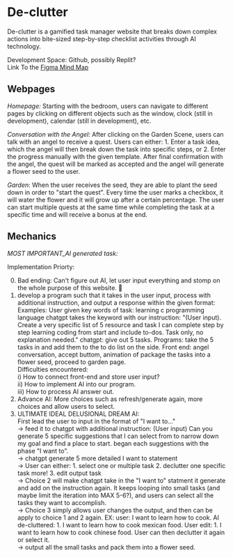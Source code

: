 # De-clutter
De-clutter is a gamified task manager website that breaks down complex actions into bite-sized step-by-step checklist activities through AI technology.

Development Space: Github, possibly Replit?  
Link To the [Figma Mind Map](https://www.figma.com/file/n2JZvW3xQfoJZ1J62v7Mj9/WIC-Project-De-clutter?type=whiteboard&node-id=0%3A1&t=nx7OU1K0JQjuVVy2-1)

## Webpages
_Homepage:_ Starting with the bedroom, users can navigate to different pages by clicking on different objects such as the window, clock (still in development), calendar (still in development), etc.

_Conversation with the Angel:_ After clicking on the Garden Scene, users can talk with an angel to receive a quest. Users can either: 1. Enter a task idea, which the angel will then break down the task into specific steps, or 2. Enter the progress manually with the given template. After final confirmation with the angel, the quest will be marked as accepted and the angel will generate a flower seed to the user.

_Garden_: When the user receives the seed, they are able to plant the seed down in order to "start the quest". Every time the user marks a checkbox, it will water the flower and it will grow up after a certain percentage. The user can start multiple quests at the same time while completing the task at a specific time and will receive a bonus at the end.

## Mechanics
_MOST IMPORTANT_AI generated task:_ 

Implementation Priorty:  

0. Bad ending: Can't figure out AI, let user input everything and stomp on the whole purpose of this website. 🤡  
1. develop a program such that it takes in the user input, process with additional instruction, and output a response within the given format:  
   Examples: User given key words of task: learning c programming language chatgpt takes the keyword with our instruction: "(User input). Create a very specific list of 5 resource and task I can complete step by step learning coding from start and include to-dos. Task only, no explanation needed." chatgpt: give out 5 tasks. Programs: take the 5 tasks in and add them to the to do list on the side. Front end: angel conversation, accept buttom, animation of package the tasks into a flower seed, proceed to garden page.  
   Difficulties encountered:  
     i) How to connect front-end and store user input?  
     ii) How to implement AI into our program.  
     iii) How to process AI answer out.  
2. Advance AI: More choices such as refresh/generate again, more choices and allow users to select.  
3. ULTIMATE IDEAL DELUSIONAL DREAM AI:  
     First lead the user to input in the format of "I want to..."  
   -> feed it to chatgpt with additional instruction:  (User input) Can you generate 5 specific suggestions that I can select from to narrow down my goal and find a place to start. began each suggestions with the phase "I want to".  
   -> chatgpt generate 5 more detailed I want to statement  
   -> User can either: 1. select one or multiple task 2. declutter one specific task more! 3. edit output task  
   -> Choice 2 will make chatgpt take in the "I want to" statment it generate and add on the instruction again. It keeps looping into small tasks (and maybe limit the iteration into MAX 5-6?), and users can select all the tasks they want to accomplish.  
   -> Choice 3 simply allows user changes the output, and then can be apply to choice 1 and 2 again. EX: user: I want to learn how to cook. AI de-cluttered: 1. I want to learn how to cook mexican food. User edit: 1. I want to learn how to cook chinese food. User can then declutter it again or select it.  
   -> output all the small tasks and pack them into a flower seed.  
